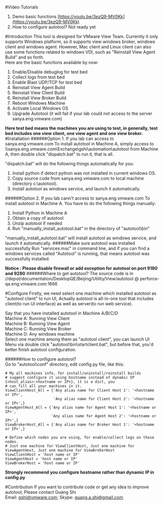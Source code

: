 #Video Tutorials
1. Demo basic functions [https://youtu.be/3ezQ9-MV0Kk](https://youtu.be/3ezQ9-MV0Kk)  
2. How to configure autotool? Not ready yet  

#Introduction
This tool is designed for VMware View Team. Currently it only supports Windows platform, so it supports view windows broker, windows client and windows agent. However, Mac client and Linux client can also use some functions related to windows VDI, such as "Reinstall View Agent Build" and so forth.   
Here are the basic functions available by now:  
1. Enable/Disable debuglog for test bed  
2. Collect logs from test bed  
3. Enable Blast UDP/TCP for test bed  
4. Reinstall View Agent Build  
5. Reinstall View Client Build  
6. Reinstall View Broker Build  
7. Reboot Windows Machine  
8. Activate Local Windows OS  
9. Upgrade Autotool  (it will fail if your lab could not access to the server sanya.eng.vmware.com)

**Here test bed means the machines you are using to test, in generally, test bed includes one view client, one view agent and one view broker.**
#Installation
######Option 1. If you lab can access to sanya.eng.vmware.com
To install autotool in Machine A, simply access to \\\sanya.eng.vmware.com\Exchange\gshi\automation\autotool from Machine A, then double click "dispatch.bat" to run it, that is all.  

"dispatch.bat" will do the following things automatically for you:  
1. Install python if detect python was not installed in current windows OS.  
2. Copy source code from sanya.eng.vmware.com to local machine (directory c:\autotool).  
3. Install autotool as windows service, and launch it automatically.  

######Option 2. If you lab cann't access to sanya.eng.vmware.com
To install autotool in Machine A. You have to do the following things manually:  
1. Install Python in Machine A  
2. Obtain a copy of autotool   
3. Unzip autotool if needed  
4. Run "manually\_install\_autotool.bat" in the directory of "autotool\bin"  

"manually\_install\_autotool.bat" will install autotool as windows service, and launch it automatically.
######Make sure autotool was installed successfully
Run "services.msc" in command line, and if you can find a windows services called "Autotool" is running, that means autotool was successfully installed.  

**Notice : Please disable firewall or add exception for autotool on port 9180 and 9280**
######Where to get autotool?
The source code is in //depot/documentation/DesktopQE/Beijing/Utility/View/autotool @ perforce-qa.eng.vmware.com:1666

#Configure
Firstly, we need select one machine which installed autotool as "autotool client" to run UI, Actually autotool is all-in-one tool that includes client(to run UI interface) as well as server(to run web service).  

Say that you have installed autotool in Machine A/B/C/D  
Machine A: Running View Client  
Machine B: Running View Agent  
Machine C: Running View Broker  
Machine D: Any windows machine  
Select one machine among them as "autotool client", you can launch UI Menu via double click "autotool\bin\startclient.bat", but before that, you'd better finish autotool configuration.  

######How to configure autotool?   
Go to "autotool\conf" directory, edit config.py file, like this:

    # My all machines info, for install/uninstall/reinstall builds
    # suggest configure it using hostname instead of dynamic IP {<host_alias>:<hostname or IP>}, it is a dict, you 
    # can fill all your machines in it.
    ViewClientHost_All = {'Any alias name for Client Host 1': '<hostname or IP>',
                          'Any alias name for Client Host 2': '<hostname or IP>',}
    ViewAgentHost_All = {'Any alias name for Agent Host 1': '<hostname or IP>',
                         'Any alias name for Agent Host 2': '<hostname or IP>',}
    ViewBrokerHost_All = {'Any alias name for Broker Host 1': '<hostname or IP>',}

    # Define which nodes you are using, for enable/collect logs on those nodes. 
    # Just one machine for ViewClientHost, Just one machine for ViewAgentHost, Just one machine for ViewBrokerHost
    ViewClientHost = 'host name or IP'
    ViewAgentHost = 'host name or IP'
    ViewBrokerHost = 'host name or IP'

**Strongly recommend you configure hostname rather than dynamic IP in config.py**  

#Contribution
If you want to contribute code or get any idea to improve autotool, Please contact Guang Shi   
Email: gshi@vmware.com; Skype: guang.a.shi@gmail.com
